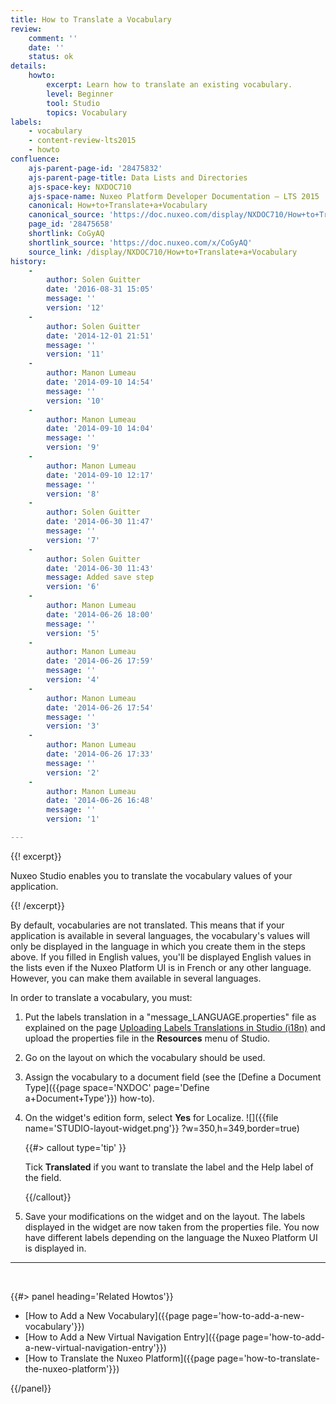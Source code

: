 ```yaml
---
title: How to Translate a Vocabulary
review:
    comment: ''
    date: ''
    status: ok
details:
    howto:
        excerpt: Learn how to translate an existing vocabulary.
        level: Beginner
        tool: Studio
        topics: Vocabulary
labels:
    - vocabulary
    - content-review-lts2015
    - howto
confluence:
    ajs-parent-page-id: '28475832'
    ajs-parent-page-title: Data Lists and Directories
    ajs-space-key: NXDOC710
    ajs-space-name: Nuxeo Platform Developer Documentation — LTS 2015
    canonical: How+to+Translate+a+Vocabulary
    canonical_source: 'https://doc.nuxeo.com/display/NXDOC710/How+to+Translate+a+Vocabulary'
    page_id: '28475658'
    shortlink: CoGyAQ
    shortlink_source: 'https://doc.nuxeo.com/x/CoGyAQ'
    source_link: /display/NXDOC710/How+to+Translate+a+Vocabulary
history:
    - 
        author: Solen Guitter
        date: '2016-08-31 15:05'
        message: ''
        version: '12'
    - 
        author: Solen Guitter
        date: '2014-12-01 21:51'
        message: ''
        version: '11'
    - 
        author: Manon Lumeau
        date: '2014-09-10 14:54'
        message: ''
        version: '10'
    - 
        author: Manon Lumeau
        date: '2014-09-10 14:04'
        message: ''
        version: '9'
    - 
        author: Manon Lumeau
        date: '2014-09-10 12:17'
        message: ''
        version: '8'
    - 
        author: Solen Guitter
        date: '2014-06-30 11:47'
        message: ''
        version: '7'
    - 
        author: Solen Guitter
        date: '2014-06-30 11:43'
        message: Added save step
        version: '6'
    - 
        author: Manon Lumeau
        date: '2014-06-26 18:00'
        message: ''
        version: '5'
    - 
        author: Manon Lumeau
        date: '2014-06-26 17:59'
        message: ''
        version: '4'
    - 
        author: Manon Lumeau
        date: '2014-06-26 17:54'
        message: ''
        version: '3'
    - 
        author: Manon Lumeau
        date: '2014-06-26 17:33'
        message: ''
        version: '2'
    - 
        author: Manon Lumeau
        date: '2014-06-26 16:48'
        message: ''
        version: '1'

---
```

{{! excerpt}}

Nuxeo Studio enables you to translate the vocabulary values of your application.

{{! /excerpt}}

By default, vocabularies are not translated. This means that if your application is available in several languages, the vocabulary's values will only be displayed in the language in which you create them in the steps above. If you filled in English values, you'll be displayed English values in the lists even if the Nuxeo Platform UI is in French or any other language. However, you can make them available in several languages.

In order to translate a vocabulary, you must:

1.  Put the labels translation in a "message_LANGUAGE.properties" file as explained on the page [Uploading Labels Translations in Studio (i18n)](/pages/viewpage.action?pageId=3867532) and upload the properties file in the **Resources** menu of Studio.
2.  Go on the layout on which the vocabulary should be used.
3.  Assign the vocabulary to a document field (see the&nbsp;[Define a Document Type]({{page space='NXDOC' page='Define a+Document+Type'}})&nbsp;how-to).
4.  On the widget's edition form, select **Yes** for Localize.
    ![]({{file name='STUDIO-layout-widget.png'}} ?w=350,h=349,border=true)

    {{#> callout type='tip' }}

    Tick **Translated** if you want to translate the label and the Help label of the field.

    {{/callout}}
5.  Save your modifications on the widget and on the layout.
    The labels displayed in the widget are now taken from the properties file. You now have different labels depending on the language the Nuxeo Platform UI is displayed in.

* * *

&nbsp;

<div class="row" data-equalizer data-equalize-on="medium"><div class="column medium-6">{{#> panel heading='Related Howtos'}}

*   [How to Add a New Vocabulary]({{page page='how-to-add-a-new-vocabulary'}})
*   [How to Add a New Virtual Navigation Entry]({{page page='how-to-add-a-new-virtual-navigation-entry'}})
*   [How to Translate the Nuxeo Platform]({{page page='how-to-translate-the-nuxeo-platform'}})

{{/panel}}</div><div class="column medium-6">

&nbsp;

&nbsp;

</div></div>